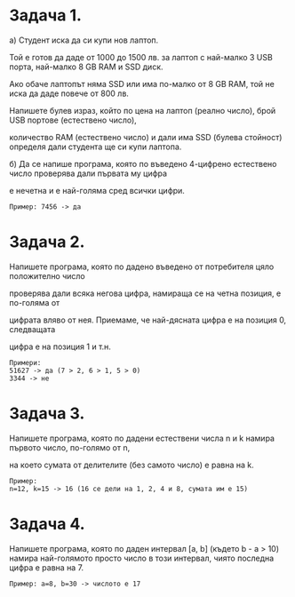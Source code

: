 Задача 1.
=

а) Студент иска да си купи нов лаптоп.

Той е готов да даде от 1000 до 1500 лв. за лаптоп с най-малко 3 USB порта, най-малко 8 GB RAM и SSD диск.

Ако обаче лаптопът няма SSD или има по-малко от 8 GB RAM, той не иска да даде повече от 800 лв.

Напишете булев израз, който по цена на лаптоп (реално число), брой USB портове (естествено число), 

количество RAM (естествено число) и дали има SSD (булева стойност) определя дали студента ще си купи лаптопа.

б) Да се напише програма, която по въведено 4-цифрено естествено число проверява дали първата му цифра 

е нечетна и е най-голяма сред всички цифри.

```
Пример: 7456 -> да
```

Задача 2.
=

Напишете програма, която по дадено въведено от потребителя цяло положително число

проверява дали всяка негова цифра, намираща се на четна позиция, е по-голяма от

цифрата вляво от нея. Приемаме, че най-дясната цифра е на позиция 0, следващата

цифра е на позиция 1 и т.н.

```
Примери:
51627 -> да (7 > 2, 6 > 1, 5 > 0)
3344 -> не
```

Задача 3.
=

Напишете програма, която по дадени естествени числа n и k намира първото число, по-голямо от n, 

на което сумата от делителите (без самото число) е равна на k.

```
Пример:
n=12, k=15 -> 16 (16 се дели на 1, 2, 4 и 8, сумата им е 15)
```

Задача 4.
=

Напишете програма, която по даден интервал [a, b] (където b - a > 10) намира най-голямото просто число в този интервал, чиято последна цифра е равна на 7.

```
Пример: a=8, b=30 -> числото е 17
```
